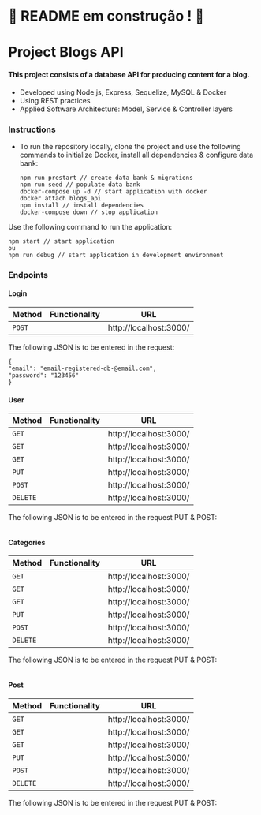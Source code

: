 # :construction: README em construção ! :construction:

# Project Blogs API

#### This project consists of a database API for producing content for a blog.

* Developed using Node.js, Express, Sequelize, MySQL & Docker
* Using REST practices
* Applied Software Architecture: Model, Service & Controller layers

### Instructions
* To run the repository locally, clone the project and use the following commands to initialize Docker, install all dependencies & configure data bank:
  
  ```
  npm run prestart // create data bank & migrations
  npm run seed // populate data bank
  docker-compose up -d // start application with docker
  docker attach blogs_api
  npm install // install dependencies
  docker-compose down // stop application
  ```

Use the following command to run the application:
  ```
  npm start // start application
  ou
  npm run debug // start application in development environment
  ```

### Endpoints
#### Login

  | Method     | Functionality | URL |
  | ----------- | ----------- | ----------- |
  | `POST`   |   | http://localhost:3000/ |

The following JSON is to be entered in the request:
  ```
  {
  "email": "email-registered-db-@email.com",
  "password": "123456"
  }
  ```

#### User

  | Method     | Functionality | URL |
  | ----------- | ----------- | ----------- |
  | `GET`   |  | http://localhost:3000/ |
  | `GET`   |  | http://localhost:3000/ |
  | `GET`   |  | http://localhost:3000/ |
  | `PUT`   |  | http://localhost:3000/ |
  | `POST`   |  | http://localhost:3000/ |
  | `DELETE`   |  | http://localhost:3000/ |

The following JSON is to be entered in the request PUT & POST:
  ```

  ```

#### Categories

  | Method     | Functionality | URL |
  | ----------- | ----------- | ----------- |
  | `GET`   |  | http://localhost:3000/ |
  | `GET`   |  | http://localhost:3000/ |
  | `GET`   |  | http://localhost:3000/ |
  | `PUT`   |  | http://localhost:3000/ |
  | `POST`   |  | http://localhost:3000/ |
  | `DELETE`   |  | http://localhost:3000/ |

The following JSON is to be entered in the request PUT & POST:
  ```

  ```

#### Post

  | Method     | Functionality | URL |
  | ----------- | ----------- | ----------- |
  | `GET`   |  | http://localhost:3000/ |
  | `GET`   |  | http://localhost:3000/ |
  | `GET`   |  | http://localhost:3000/ |
  | `PUT`   |  | http://localhost:3000/ |
  | `POST`   |  | http://localhost:3000/ |
  | `DELETE`   |  | http://localhost:3000/ |

The following JSON is to be entered in the request PUT & POST:
  ```

  ```
